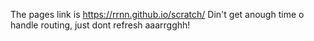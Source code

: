 
The pages link is https://rrnn.github.io/scratch/
Din't get anough time o handle routing, just dont refresh aaarrgghh!